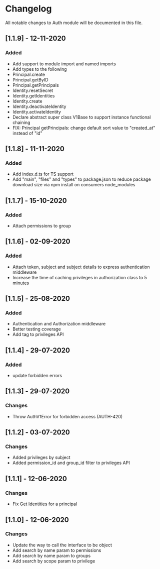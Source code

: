 # Changelog
All notable changes to Auth module will be documented in this file.

## [1.1.9] - 12-11-2020
### Added
- Add support to module import and named imports 
- Add types to the following 
 - Principal.create
 - Principal.getByID
 - Principal.getPrincipals
 - Identity.resetSecret
 - Identity.getIdentities
 - Identity.create
 - Identity.deactivateIdentity
 - Identity.activateIdentity
- Declare abstract super class V1Base to support instance functional chaining
- FIX: Principal getPrincipals: change default sort value to "created_at" instead of "id" 

## [1.1.8] - 11-11-2020
### Added
- Add index.d.ts for TS support
- Add "main", "files" and "types" to package.json to reduce package download size via npm install on consumers node_modules

## [1.1.7] - 15-10-2020
### Added
- Attach permissions to group

## [1.1.6] - 02-09-2020
### Added
- Attach token, subject and subject details to express authentication middleware
- Increase the time of caching privileges in authorization class to 5 minutes

## [1.1.5] - 25-08-2020
### Added
- Authentication and Authorization middleware
- Better testing coverage
- Add tag to privileges API 

## [1.1.4] - 29-07-2020
### Added
- update forbidden errors

## [1.1.3] - 29-07-2020
### Changes
- Throw AuthV1Error for forbidden access (AUTH-420)

## [1.1.2] - 03-07-2020
### Changes
- Added privileges by subject
- Added permission_id and group_id filter to privileges API

## [1.1.1] - 12-06-2020
### Changes
- Fix Get Identities for a principal

## [1.1.0] - 12-06-2020
### Changes
- Update the way to call the interface to be object
- Add search by name param to permissions
- Add search by name param to groups
- Add search by scope param to privilege
